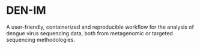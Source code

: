 # DEN-IM

A user-friendly, containerized and reproducible workflow for the analysis of dengue virus sequencing data, 
both from metagenomic or targeted sequencing methodologies.

